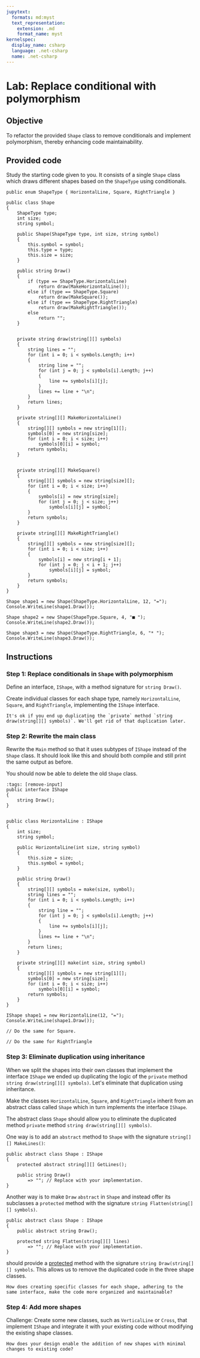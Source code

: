 ```yaml
---
jupytext:
  formats: md:myst
  text_representation:
    extension: .md
    format_name: myst
kernelspec:
  display_name: csharp
  language: .net-csharp
  name: .net-csharp
---
```


# Lab: Replace conditional with polymorphism

## Objective

To refactor the provided `Shape` class to remove conditionals and implement polymorphism, thereby enhancing code maintainability.

## Provided code

Study the starting code given to you. It consists of a single `Shape` class which draws different shapes based on the `ShapeType` using conditionals.

```{code-cell}
public enum ShapeType { HorizontalLine, Square, RightTriangle }
```

```{code-cell}
public class Shape
{
    ShapeType type;
    int size;
    string symbol;

    public Shape(ShapeType type, int size, string symbol)
    {
        this.symbol = symbol;
        this.type = type;
        this.size = size;
    }

    public string Draw()
    {
        if (type == ShapeType.HorizontalLine)
            return draw(MakeHorizontalLine());
        else if (type == ShapeType.Square)
            return draw(MakeSquare());
        else if (type == ShapeType.RightTriangle)
            return draw(MakeRightTriangle());
        else
            return "";
    }


    private string draw(string[][] symbols)
    {
        string lines = "";
        for (int i = 0; i < symbols.Length; i++)
        {
            string line = "";
            for (int j = 0; j < symbols[i].Length; j++)
            {
                line += symbols[i][j];
            }
            lines += line + "\n";
        }
        return lines;
    }

    private string[][] MakeHorizontalLine()
    {
        string[][] symbols = new string[1][];
        symbols[0] = new string[size];
        for (int i = 0; i < size; i++)
            symbols[0][i] = symbol;
        return symbols;
    }


    private string[][] MakeSquare()
    {
        string[][] symbols = new string[size][];
        for (int i = 0; i < size; i++)
        {
            symbols[i] = new string[size];
            for (int j = 0; j < size; j++)
                symbols[i][j] = symbol;
        }
        return symbols;
    }

    private string[][] MakeRightTriangle()
    {
        string[][] symbols = new string[size][];
        for (int i = 0; i < size; i++)
        {
            symbols[i] = new string[i + 1];
            for (int j = 0; j < i + 1; j++)
                symbols[i][j] = symbol;
        }
        return symbols;
    }
}
```

```{code-cell}
Shape shape1 = new Shape(ShapeType.HorizontalLine, 12, "=");
Console.WriteLine(shape1.Draw());

Shape shape2 = new Shape(ShapeType.Square, 4, "■ ");
Console.WriteLine(shape2.Draw());

Shape shape3 = new Shape(ShapeType.RightTriangle, 6, "* ");
Console.WriteLine(shape3.Draw());
```

## Instructions

### Step 1: Replace conditionals in `Shape` with polymorphism

Define an interface, `IShape`, with a method signature for `string Draw()`.

Create individual classes for each shape type, namely `HorizontalLine`, `Square`, and `RightTriangle`, implementing the `IShape` interface.

```{note}
It's ok if you end up duplicating the `private` method `string draw(string[][] symbols)`. We'll get rid of that duplication later.
```

### Step 2: Rewrite the main class

Rewrite the `Main` method so that it uses subtypes of `IShape` instead of the `Shape` class.
It should look like this and should both compile and still print the same output as before.

You should now be able to delete the old `Shape` class.

```{code-cell}
:tags: [remove-input]
public interface IShape
{
    string Draw();
}


public class HorizontalLine : IShape
{
    int size;
    string symbol;

    public HorizontalLine(int size, string symbol)
    {
        this.size = size;
        this.symbol = symbol;
    }

    public string Draw()
    {
        string[][] symbols = make(size, symbol);
        string lines = "";
        for (int i = 0; i < symbols.Length; i++)
        {
            string line = "";
            for (int j = 0; j < symbols[i].Length; j++)
            {
                line += symbols[i][j];
            }
            lines += line + "\n";
        }
        return lines;
    }

    private string[][] make(int size, string symbol)
    {
        string[][] symbols = new string[1][];
        symbols[0] = new string[size];
        for (int i = 0; i < size; i++)
            symbols[0][i] = symbol;
        return symbols;
    }
}
```

```{code-cell}
IShape shape1 = new HorizontalLine(12, "=");
Console.WriteLine(shape1.Draw());

// Do the same for Square.

// Do the same for RightTriangle
```

### Step 3: Eliminate duplication using inheritance

When we split the shapes into their own classes that implement the interface `IShape` we ended up duplicating the logic of the `private` method `string draw(string[][] symbols)`.
Let's eliminate that duplication using inheritance.

Make the classes `HorizontalLine`, `Square`, and `RightTriangle` inherit from an abstract class called `Shape` which in turn implements the interface `IShape`.

The abstract class `Shape` should allow you to eliminate the duplicated method  `private` method `string draw(string[][] symbols)`.

One way is to add an `abstract` method to `Shape` with the signature `string[][] MakeLines()`:

```{code-cell}
public abstract class Shape : IShape
{
    protected abstract string[][] GetLines();

    public string Draw()
        => ""; // Replace with your implementation.
}
```

Another way is to make `Draw` `abstract` in `Shape` and instead offer its subclasses a `protected` method with the signature `string Flatten(string[][] symbols)`.

```{code-cell}
public abstract class Shape : IShape
{
    public abstract string Draw();

    protected string Flatten(string[][] lines)
        => ""; // Replace with your implementation.
}
```

should provide a [protected](protected) method with the signature `string Draw(string[][] symbols`. This allows us to remove the duplicated code in the three shape classes.

```{admonition} 🤔 Reflection
How does creating specific classes for each shape, adhering to the same interface, make the code more organized and maintainable?
```

### Step 4: Add more shapes

Challenge: Create some new classes, such as `VerticalLine` or `Cross`, that implement `IShape` and integrate it with your existing code without modifying the existing shape classes.

```{admonition} 🤔 Reflection
How does your design enable the addition of new shapes with minimal changes to existing code?
```


